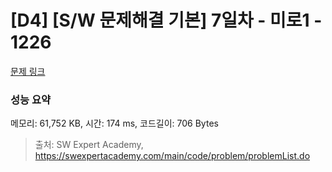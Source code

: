 # [D4] [S/W 문제해결 기본] 7일차 - 미로1 - 1226 

[문제 링크](https://swexpertacademy.com/main/code/problem/problemDetail.do?contestProbId=AV14vXUqAGMCFAYD) 

### 성능 요약

메모리: 61,752 KB, 시간: 174 ms, 코드길이: 706 Bytes



> 출처: SW Expert Academy, https://swexpertacademy.com/main/code/problem/problemList.do